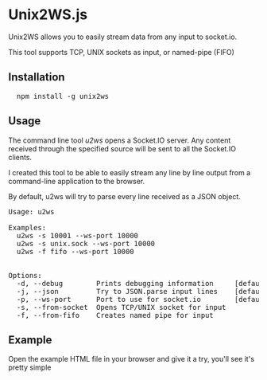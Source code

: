 Unix2WS.js
==========

Unix2WS allows you to easily stream data from any input to socket.io.

This tool supports TCP, UNIX sockets as input, or named-pipe (FIFO)

## Installation

<pre>
  npm install -g unix2ws
</pre>

## Usage

The command line tool _u2ws_ opens a Socket.IO server. Any content received through the specified source will be sent to all the Socket.IO clients.

I created this tool to be able to easily stream any line by line output from a command-line application to the browser.

By default, u2ws will try to parse every line received as a JSON object.

<pre>
Usage: u2ws

Examples:
  u2ws -s 10001 --ws-port 10000
  u2ws -s unix.sock --ws-port 10000
  u2ws -f fifo --ws-port 10000


Options:
  -d, --debug        Prints debugging information     [default: false]
  -j, --json         Try to JSON.parse input lines    [default: true]
  -p, --ws-port      Port to use for socket.io        [default: 10000]
  -s, --from-socket  Opens TCP/UNIX socket for input
  -f, --from-fifo    Creates named pipe for input
</pre>

## Example

Open the example HTML file in your browser and give it a try, you'll see it's pretty simple
